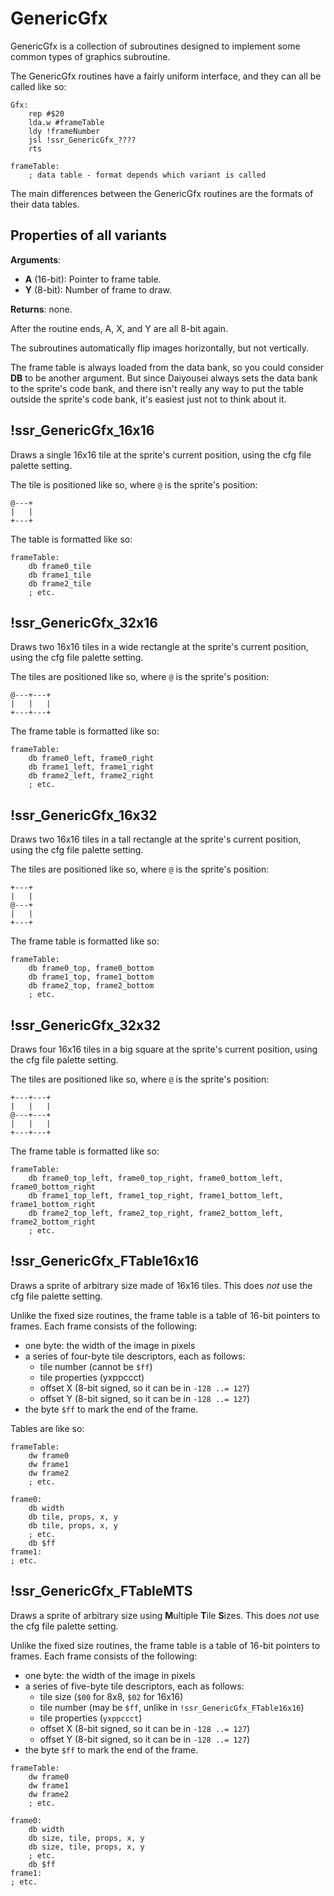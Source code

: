 # GenericGfx

GenericGfx is a collection of subroutines designed to implement some common
types of graphics subroutine.

The GenericGfx routines have a fairly uniform interface, and they can all be
called like so:
```
Gfx:
	rep #$20
	lda.w #frameTable
	ldy !frameNumber
	jsl !ssr_GenericGfx_????
	rts

frameTable:
	; data table - format depends which variant is called
```

The main differences between the GenericGfx routines are the formats of their
data tables.

## Properties of all variants
**Arguments**:
- **A** (16-bit): Pointer to frame table.
- **Y** (8-bit): Number of frame to draw.

**Returns**: none.

After the routine ends, A, X, and Y are all 8-bit again.

The subroutines automatically flip images horizontally, but not vertically.

The frame table is always loaded from the data bank, so you could consider **DB**
to be another argument. But since Daiyousei always sets the data bank to the sprite's
code bank, and there isn't really any way to put the table outside the sprite's code
bank, it's easiest just not to think about it.



## !ssr_GenericGfx_16x16
Draws a single 16x16 tile at the sprite's current position,
using the cfg file palette setting.

The tile is positioned like so, where `@` is the sprite's position:

```
@---+
|   |
+---+
```

The table is formatted like so:
```
frameTable:
	db frame0_tile
	db frame1_tile
	db frame2_tile
	; etc.
```

## !ssr_GenericGfx_32x16
Draws two 16x16 tiles in a wide rectangle at the sprite's current position,
using the cfg file palette setting.

The tiles are positioned like so, where `@` is the sprite's position:

```
@---+---+
|   |   |
+---+---+
```

The frame table is formatted like so:
```
frameTable:
	db frame0_left, frame0_right
	db frame1_left, frame1_right
	db frame2_left, frame2_right
	; etc.
```

## !ssr_GenericGfx_16x32
Draws two 16x16 tiles in a tall rectangle at the sprite's current position,
using the cfg file palette setting.

The tiles are positioned like so, where `@` is the sprite's position:

```
+---+
|   |
@---+
|   |
+---+
```

The frame table is formatted like so:
```
frameTable:
	db frame0_top, frame0_bottom
	db frame1_top, frame1_bottom
	db frame2_top, frame2_bottom
	; etc.
```

## !ssr_GenericGfx_32x32
Draws four 16x16 tiles in a big square at the sprite's current position,
using the cfg file palette setting.

The tiles are positioned like so, where `@` is the sprite's position:

```
+---+---+
|   |   |
@---+---+
|   |   |
+---+---+
```

The frame table is formatted like so:
```
frameTable:
	db frame0_top_left, frame0_top_right, frame0_bottom_left, frame0_bottom_right
	db frame1_top_left, frame1_top_right, frame1_bottom_left, frame1_bottom_right
	db frame2_top_left, frame2_top_right, frame2_bottom_left, frame2_bottom_right
	; etc.
```


## !ssr_GenericGfx_FTable16x16
Draws a sprite of arbitrary size made of 16x16 tiles. This does *not* use
the cfg file palette setting.

Unlike the fixed size routines, the frame table is a table of 16-bit pointers to frames.
Each frame consists of the following:

- one byte: the width of the image in pixels
- a series of four-byte tile descriptors, each as follows:
	- tile number (cannot be `$ff`)
	- tile properties (yxppccct)
	- offset X (8-bit signed, so it can be in `-128 ..= 127`)
	- offset Y (8-bit signed, so it can be in `-128 ..= 127`)
- the byte `$ff` to mark the end of the frame.

Tables are like so:
```
frameTable:
	dw frame0
	dw frame1
	dw frame2
	; etc.

frame0:
	db width
	db tile, props, x, y
	db tile, props, x, y
	; etc.
	db $ff
frame1:
; etc.
```

## !ssr_GenericGfx_FTableMTS
Draws a sprite of arbitrary size using **M**ultiple **T**ile **S**izes. This does *not* use
the cfg file palette setting.

Unlike the fixed size routines, the frame table is a table of 16-bit pointers to frames.
Each frame consists of the following:

- one byte: the width of the image in pixels
- a series of five-byte tile descriptors, each as follows:
	- tile size (`$00` for 8x8, `$02` for 16x16)
	- tile number (may be `$ff`, unlike in `!ssr_GenericGfx_FTable16x16`)
	- tile properties (`yxppccct`)
	- offset X (8-bit signed, so it can be in `-128 ..= 127`)
	- offset Y (8-bit signed, so it can be in `-128 ..= 127`)
- the byte `$ff` to mark the end of the frame.
```
frameTable:
	dw frame0
	dw frame1
	dw frame2
	; etc.

frame0:
	db width
	db size, tile, props, x, y
	db size, tile, props, x, y
	; etc.
	db $ff
frame1:
; etc.
```

